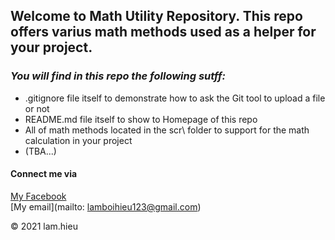 ## Welcome to Math Utility Repository. This repo offers varius math methods used as a helper for your project.

### *_You will find in this repo the following sutff:_*

* .gitignore file itself to demonstrate how to ask the Git tool to upload a file or not
* README.md file itself to show to Homepage of this repo
* All of math methods located in the scr\ folder to support for the math calculation in your project
* (TBA...)

#### Connect me via
[My Facebook](https://www.facebook.com/hieu.lam.5099940)  
[My email](mailto: lamboihieu123@gmail.com)

© 2021 lam.hieu